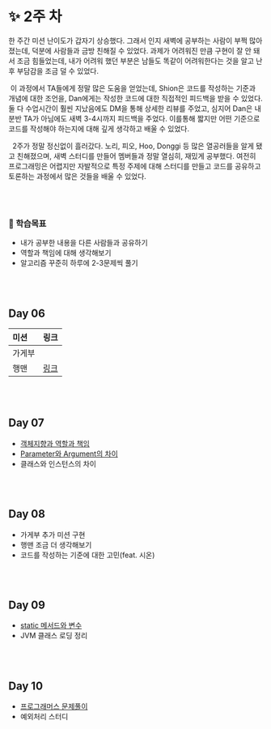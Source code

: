# ✨ 2주 차

한 주간 미션 난이도가 갑자기 상승했다. 그래서 인지 새벽에 공부하는 사람이 부쩍 많아졌는데, 덕분에 사람들과 금방 친해질 수 있었다. 과제가 어려워진 만큼 구현이 잘 안 돼서 조금 힘들었는데, 내가 어려워 했던
부분은 남들도 똑같이 어려워한다는 것을 알고 난 후 부담감을 조금 덜 수 있었다.

&nbsp;이 과정에서 TA들에게 정말 많은 도움을 얻었는데, Shion은 코드를 작성하는 기준과 개념에 대한 조언을, Dan에게는 작성한 코드에 대한 직접적인 피드백을 받을 수 있었다. 둘 다 수업시간이 훨씬
지났음에도 DM을 통해 상세한 리뷰를 주었고, 심지어 Dan은 내 분반 TA가 아님에도 새벽 3-4시까지 피드백을 주었다. 이를통해 짧지만 어떤 기준으로 코드를 작성해야 하는지에 대해 깊게 생각하고 배울 수 있었다.

&nbsp; 2주가 정말 정신없이 흘러갔다. 노리, 피오, Hoo, Donggi 등 많은 열공러들을 알게 됐고 친해졌으며, 새벽 스터디를 만들어 멤버들과 정말 열심히, 재밌게 공부했다. 여전히 프로그래밍은 어렵지만
자발적으로 특정 주제에 대해 스터디를 만들고 코드를 공유하고 토론하는 과정에서 많은 것들을 배울 수 있었다. 

<br/><br/>

### 📘 학습목표

- 내가 공부한 내용을 다른 사람들과 공유하기
- 역할과 책임에 대해 생각해보기
- 알고리즘 꾸준히 하루에 2-3문제씩 풀기

<br/><br/>

## Day 06

| 미션               |  링크         |
| :---------------- |------------- |
| 가게부 |   |  
| 행맨| [링크]()  | 

<br/><br/>

## Day 07

- [객체지향과 역할과 책임](./day_07/readme.md)
- [Parameter와 Argument의 차이](./day_07/readme.md#매개변수와-인수)
- 클래스와 인스턴스의 차이

<br/><br/>

## Day 08

- 가게부 추가 미션 구현
- 행맨 조금 더 생각해보기
- 코드를 작성하는 기준에 대한 고민(feat. 시온)

<br/><br/>

## Day 09

- [static 메서드와 변수](./day_09/readme.md)
- JVM 클래스 로딩 정리

<br/><br/>

## Day 10

- [프로그래머스 문제풀이](https://github.com/devjun10/Algorithm/blob/master/src/main/resources/contents/programmers.md)
- 예외처리 스터디